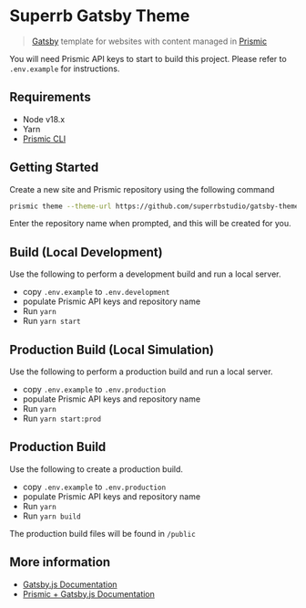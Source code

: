 # Superrb Gatsby Theme

> [Gatsby](https://www.gatsbyjs.org/) template for websites with content managed in [Prismic](https://prismic.io)

You will need Prismic API keys to start to build this project. Please refer to `.env.example` for instructions.

## Requirements

* Node v18.x
* Yarn
* [Prismic CLI](https://npmjs.com/package/prismic-cli)

## Getting Started

Create a new site and Prismic repository using the following command

```sh
prismic theme --theme-url https://github.com/superrbstudio/gatsby-theme
```

Enter the repository name when prompted, and this will be created for you.

## Build (Local Development)

Use the following to perform a development build and run a local server.
* copy `.env.example` to `.env.development`
* populate Prismic API keys and repository name
* Run `yarn`
* Run `yarn start`

## Production Build (Local Simulation)

Use the following to perform a production build and run a local server.
* copy `.env.example` to `.env.production`
* populate Prismic API keys and repository name
* Run `yarn`
* Run `yarn start:prod`

## Production Build

Use the following to create a production build.
* copy `.env.example` to `.env.production`
* populate Prismic API keys and repository name
* Run `yarn`
* Run `yarn build`

The production build files will be found in `/public`

## More information

* [Gatsby.js Documentation](https://v5.gatsbyjs.com/docs/)
* [Prismic + Gatsby.js Documentation](https://prismic.io/docs/technologies/gatsby)
